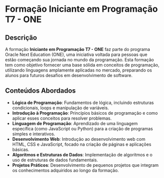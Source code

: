 # Formação Iniciante em Programação T7 - ONE

## Descrição
A formação **Iniciante em Programação T7 - ONE** faz parte do programa Oracle Next Education (ONE), uma iniciativa voltada para pessoas que estão começando sua jornada no mundo da programação. Esta formação tem como objetivo fornecer uma base sólida em conceitos de programação, utilizando linguagens amplamente aplicadas no mercado, preparando os alunos para futuros desafios em desenvolvimento de software.

## Conteúdos Abordados
- **Lógica de Programação**: Fundamentos de lógica, incluindo estruturas condicionais, loops e manipulação de variáveis.
- **Introdução à Programação**: Princípios básicos de programação e como aplicar esses conceitos para resolver problemas.
- **Linguagem de Programação**: Aprendizado de uma linguagem específica (como JavaScript ou Python) para a criação de programas simples e interativos.
- **Desenvolvimento Web**: Introdução ao desenvolvimento web com HTML, CSS e JavaScript, focado na criação de páginas e aplicações básicas.
- **Algoritmos e Estruturas de Dados**: Implementação de algoritmos e o uso de estruturas de dados fundamentais.
- **Projetos Práticos**: Desenvolvimento de pequenos projetos que integram os conhecimentos adquiridos ao longo da formação.

